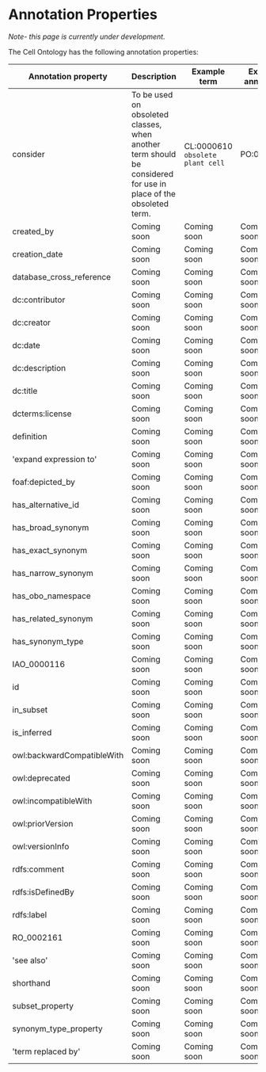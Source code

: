# Annotation Properties

_Note- this page is currently under development._

The Cell Ontology has the following annotation properties:

Annotation property	| 	Description	|	Example term	|	Example annotation
-- | -- | -- | --
consider	|	To be used on obsoleted classes, when another term should be considered for use in place of the obsoleted term.	|	CL:0000610 `obsolete plant cell`	|	PO:0009002
created_by	|	Coming soon	|	Coming soon	|	Coming soon
creation_date	|	Coming soon	|	Coming soon	|	Coming soon
database_cross_reference	|	Coming soon	|	Coming soon	|	Coming soon
dc:contributor	|	Coming soon	|	Coming soon	|	Coming soon
dc:creator	|	Coming soon	|	Coming soon	|	Coming soon
dc:date	|	Coming soon	|	Coming soon	|	Coming soon
dc:description	|	Coming soon	|	Coming soon	|	Coming soon
dc:title	|	Coming soon	|	Coming soon	|	Coming soon
dcterms:license	|	Coming soon	|	Coming soon	|	Coming soon
definition	|	Coming soon	|	Coming soon	|	Coming soon
'expand expression to'	|	Coming soon	|	Coming soon	|	Coming soon
foaf:depicted_by	|	Coming soon	|	Coming soon	|	Coming soon
has_alternative_id	|	Coming soon	|	Coming soon	|	Coming soon
has_broad_synonym	|	Coming soon	|	Coming soon	|	Coming soon
has_exact_synonym	|	Coming soon	|	Coming soon	|	Coming soon
has_narrow_synonym	|	Coming soon	|	Coming soon	|	Coming soon
has_obo_namespace	|	Coming soon	|	Coming soon	|	Coming soon
has_related_synonym	|	Coming soon	|	Coming soon	|	Coming soon
has_synonym_type	|	Coming soon	|	Coming soon	|	Coming soon
IAO_0000116	|	Coming soon	|	Coming soon	|	Coming soon
id	|	Coming soon	|	Coming soon	|	Coming soon
in_subset	|	Coming soon	|	Coming soon	|	Coming soon
is_inferred	|	Coming soon	|	Coming soon	|	Coming soon
owl:backwardCompatibleWith	|	Coming soon	|	Coming soon	|	Coming soon
owl:deprecated	|	Coming soon	|	Coming soon	|	Coming soon
owl:incompatibleWith	|	Coming soon	|	Coming soon	|	Coming soon
owl:priorVersion	|	Coming soon	|	Coming soon	|	Coming soon
owl:versionInfo	|	Coming soon	|	Coming soon	|	Coming soon
rdfs:comment	|	Coming soon	|	Coming soon	|	Coming soon
rdfs:isDefinedBy	|	Coming soon	|	Coming soon	|	Coming soon
rdfs:label	|	Coming soon	|	Coming soon	|	Coming soon
RO_0002161	|	Coming soon	|	Coming soon	|	Coming soon
'see also'	|	Coming soon	|	Coming soon	|	Coming soon
shorthand	|	Coming soon	|	Coming soon	|	Coming soon
subset_property	|	Coming soon	|	Coming soon	|	Coming soon
synonym_type_property	|	Coming soon	|	Coming soon	|	Coming soon
'term replaced by'	|	Coming soon	|	Coming soon	|	Coming soon
